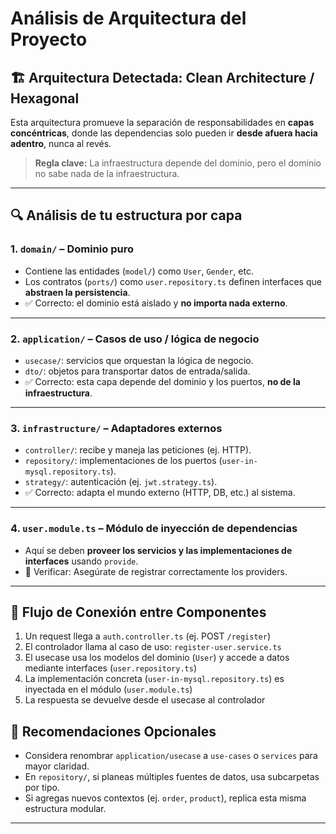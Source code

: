 # Análisis de Arquitectura del Proyecto

## 🏗️ Arquitectura Detectada: Clean Architecture / Hexagonal

Esta arquitectura promueve la separación de responsabilidades en **capas concéntricas**, donde las dependencias solo pueden ir **desde afuera hacia adentro**, nunca al revés.

> **Regla clave:** La infraestructura depende del dominio, pero el dominio no sabe nada de la infraestructura.

---

## 🔍 Análisis de tu estructura por capa

### 1. `domain/` – Dominio puro
- Contiene las entidades (`model/`) como `User`, `Gender`, etc.
- Los contratos (`ports/`) como `user.repository.ts` definen interfaces que **abstraen la persistencia**.
- ✅ Correcto: el dominio está aislado y **no importa nada externo**.

---

### 2. `application/` – Casos de uso / lógica de negocio
- `usecase/`: servicios que orquestan la lógica de negocio.
- `dto/`: objetos para transportar datos de entrada/salida.
- ✅ Correcto: esta capa depende del dominio y los puertos, **no de la infraestructura**.

---

### 3. `infrastructure/` – Adaptadores externos
- `controller/`: recibe y maneja las peticiones (ej. HTTP).
- `repository/`: implementaciones de los puertos (`user-in-mysql.repository.ts`).
- `strategy/`: autenticación (ej. `jwt.strategy.ts`).
- ✅ Correcto: adapta el mundo externo (HTTP, DB, etc.) al sistema.

---

### 4. `user.module.ts` – Módulo de inyección de dependencias
- Aquí se deben **proveer los servicios y las implementaciones de interfaces** usando `provide`.
- 🔄 Verificar: Asegúrate de registrar correctamente los providers.

---

## 🔄 Flujo de Conexión entre Componentes

1. Un request llega a `auth.controller.ts` (ej. POST `/register`)
2. El controlador llama al caso de uso: `register-user.service.ts`
3. El usecase usa los modelos del dominio (`User`) y accede a datos mediante interfaces (`user.repository.ts`)
4. La implementación concreta (`user-in-mysql.repository.ts`) es inyectada en el módulo (`user.module.ts`)
5. La respuesta se devuelve desde el usecase al controlador

## 🔧 Recomendaciones Opcionales

- Considera renombrar `application/usecase` a `use-cases` o `services` para mayor claridad.
- En `repository/`, si planeas múltiples fuentes de datos, usa subcarpetas por tipo.
- Si agregas nuevos contextos (ej. `order`, `product`), replica esta misma estructura modular.

---